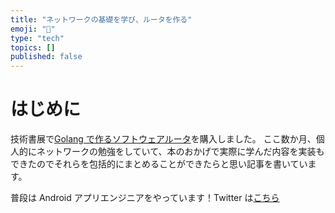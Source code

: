 ```yaml
---
title: "ネットワークの基礎を学び、ルータを作る"
emoji: "🐡"
type: "tech"
topics: []
published: false
---
```


# はじめに

技術書展で[Golang で作るソフトウェアルータ](https://techbookfest.org/product/3XvNV4jUJZH1HwNsRxaJdf)を購入しました。
ここ数か月、個人的にネットワークの勉強をしていて、本のおかげで実際に学んだ内容を実装もできたのでそれらを包括的にまとめることができたらと思い記事を書いています。

普段は Android アプリエンジニアをやっています！Twitter は[こちら](https://twitter.com/gotlinan)
